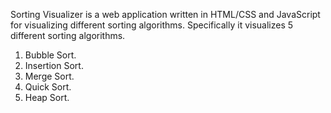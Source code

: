 




Sorting Visualizer is a web application written in HTML/CSS and JavaScript for visualizing different sorting algorithms. Specifically it visualizes 5 different sorting algorithms. 

1. Bubble Sort.
2. Insertion Sort.
3. Merge Sort.
4. Quick Sort.
5. Heap Sort.
